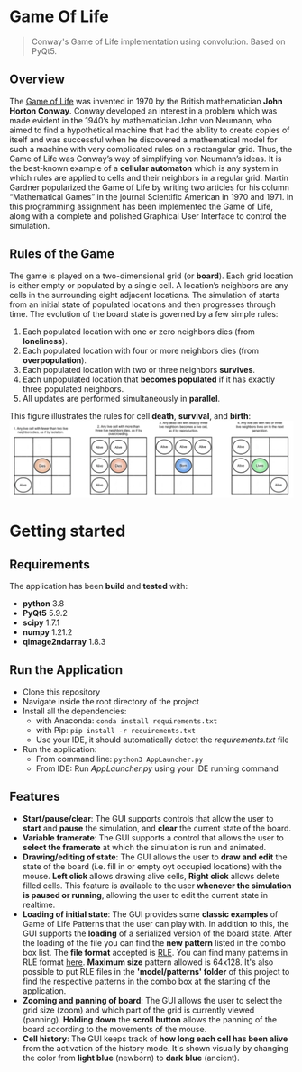 # Game Of Life
> Conway's Game of Life implementation using convolution. Based on PyQt5.

## Overview
The [Game of Life](http://ddi.cs.uni-potsdam.de/HyFISCH/Produzieren/lis_projekt/proj_gamelife/ConwayScientificAmerican.htm)
was invented in 1970 by the British mathematician **John Horton Conway**. Conway
developed an interest in a problem which was made evident in the 1940’s by mathematician John von
Neumann, who aimed to find a hypothetical machine that had the ability to create copies of itself and
was successful when he discovered a mathematical model for such a machine with very complicated
rules on a rectangular grid. Thus, the Game of Life was Conway’s way of simplifying von Neumann’s
ideas. It is the best-known example of a **cellular automaton** which is any system in which rules are
applied to cells and their neighbors in a regular grid. Martin Gardner popularized the Game of Life
by writing two articles for his column “Mathematical Games” in the journal Scientific American in
1970 and 1971. In this programming assignment has been implemented the Game of Life, along with a
complete and polished Graphical User Interface to control the simulation.

## Rules of the Game
The game is played on a two-dimensional grid (or **board**). Each grid location is either empty or
populated by a single cell. A location’s neighbors are any cells in the surrounding eight adjacent
locations. The simulation of starts from an initial state of populated locations and then progresses
through time. The evolution of the board state is governed by a few simple rules:
1. Each populated location with one or zero neighbors dies (from **loneliness**).
2. Each populated location with four or more neighbors dies (from **overpopulation**).
3. Each populated location with two or three neighbors **survives**.
4. Each unpopulated location that **becomes populated** if it has exactly three populated neighbors.
5. All updates are performed simultaneously in **parallel**.

This figure illustrates the rules for cell **death**, **survival**, and **birth**:
![](https://github.com/GiovanniBurbi/GameOfLife/blob/master/media/images/GameOfLifeRules.png)

# Getting started

## Requirements
The application has been **build** and **tested** with:
* **python** 3.8
* **PyQt5** 5.9.2
* **scipy** 1.7.1
* **numpy** 1.21.2
* **qimage2ndarray** 1.8.3

## Run the Application
* Clone this repository
* Navigate inside the root directory of the project
* Install all the dependencies:
  * with Anaconda: `conda install requirements.txt`
  * with Pip: `pip install -r requirements.txt`
  * Use your IDE, it should automatically detect the *requirements.txt* file
* Run the application:
  * From command line: `python3 AppLauncher.py`
  * From IDE: Run *AppLauncher.py* using your IDE running command

## Features
* **Start/pause/clear**: The GUI supports controls that allow the user to **start** and **pause** the
simulation, and **clear** the current state of the board.
* **Variable framerate**: The GUI supports a control that allows the user to **select the framerate** at which the simulation is run and animated.
* **Drawing/editing of state**: The GUI allows the user to **draw and edit** the state of the board (i.e. fill in or empty oyt occupied locations) with the mouse. **Left click** allows drawing alive cells, **Right click** allows delete filled cells. 
This feature is available to the user **whenever the simulation is paused or running**, allowing the user to edit the current state in realtime.
* **Loading of initial state**: The GUI provides some **classic examples** of Game of Life Patterns that the user can play with. In addition to this, the GUI supports the **loading** of a serialized version of the board
state. After the loading of the file you can find the **new pattern** listed in the combo box list.
The **file format** accepted is [RLE](https://www.conwaylife.com/wiki/Run_Length_Encoded). You can find many patterns in RLE format [here](https://www.conwaylife.com/wiki/Main_Page). **Maximum size** pattern allowed is 64x128.
It's also possible to put RLE files in the **'model/patterns' folder** of this project to find the respective patterns in the combo box at the starting of the application.
* **Zooming and panning of board**: The GUI allows the user to select the grid size (zoom) and which part of the grid is currently viewed (panning). **Holding down** the **scroll button** allows the panning of the board according to the movements of the mouse.
* **Cell history**: The GUI keeps track of **how long each cell has been alive** from the activation of the history mode. It's shown visually by changing the color from **light blue** (newborn) to **dark blue** (ancient).

